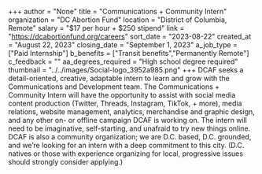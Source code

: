 +++
author = "None"
title = "Communications + Community Intern"
organization = "DC Abortion Fund"
location = "District of Columbia, Remote"
salary = "$17 per hour + $250 stipend"
link = "https://dcabortionfund.org/careers"
sort_date = "2023-08-22"
created_at = "August 22, 2023"
closing_date = "September 1, 2023"
a_job_type = ["Paid Internship"]
b_benefits = ["Transit benefits","Permanently Remote"]
c_feedback = ""
aa_degrees_required = "High school degree required"
thumbnail = "../../images/Social-logo_3952a985.png"
+++
DCAF seeks a detail-oriented, creative, adaptable intern to learn and grow with the Communications and Development team. The Communications + Community Intern will have the opportunity to assist with social media content production (Twitter, Threads, Instagram, TikTok, + more), media relations, website management, analytics, merchandise and graphic design, and any other on- or offline campaign DCAF is working on. The intern will need to be imaginative,
self-starting, and unafraid to try new things online. DCAF is also a community organization; we are D.C. based, D.C. grounded, and we’re looking for an intern with a deep commitment to this city. (D.C. natives or those with experience organizing for local, progressive issues should strongly consider applying.)
